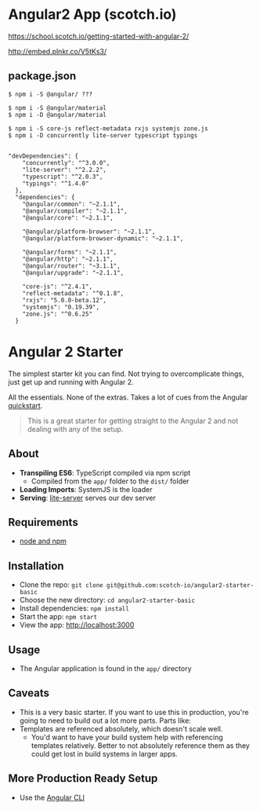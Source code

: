 # Angular2 App (scotch.io)

https://school.scotch.io/getting-started-with-angular-2/

http://embed.plnkr.co/V5tKs3/


## package.json
```code
$ npm i -S @angular/ ???

$ npm i -S @angular/material
$ npm i -D @angular/material

$ npm i -S core-js reflect-metadata rxjs systemjs zone.js
$ npm i -D concurrently lite-server typescript typings


"devDependencies": {
    "concurrently": "^3.0.0",
    "lite-server": "^2.2.2",
    "typescript": "^2.0.3",
    "typings": "^1.4.0"
  },
  "dependencies": {
    "@angular/common": "~2.1.1",
    "@angular/compiler": "~2.1.1",
    "@angular/core": "~2.1.1",
    
    "@angular/platform-browser": "~2.1.1",
    "@angular/platform-browser-dynamic": "~2.1.1",

    "@angular/forms": "~2.1.1",
    "@angular/http": "~2.1.1",
    "@angular/router": "~3.1.1",
    "@angular/upgrade": "~2.1.1",

    "core-js": "^2.4.1",
    "reflect-metadata": "^0.1.8",
    "rxjs": "5.0.0-beta.12",
    "systemjs": "0.19.39",
    "zone.js": "^0.6.25"
  }

``` 














# Angular 2 Starter

The simplest starter kit you can find. Not trying to overcomplicate things, just get up and running with Angular 2. 

All the essentials. None of the extras. Takes a lot of cues from the Angular [quickstart](https://angular.io/docs/ts/latest/quickstart.html).

> This is a great starter for getting straight to the Angular 2 and not dealing with any of the setup.

## About

- **Transpiling ES6**: TypeScript compiled via npm script
    + Compiled from the `app/` folder to the `dist/` folder
- **Loading Imports**: SystemJS is the loader 
- **Serving**: [lite-server](https://github.com/johnpapa/lite-server) serves our dev server

## Requirements

- [node and npm](https://nodejs.org)

## Installation

- Clone the repo: `git clone git@github.com:scotch-io/angular2-starter-basic`
- Choose the new directory: `cd angular2-starter-basic`
- Install dependencies: `npm install`
- Start the app: `npm start`
- View the app: <http://localhost:3000>

## Usage

- The Angular application is found in the `app/` directory

## Caveats

- This is a very basic starter. If you want to use this in production, you're going to need to build out a lot more parts. Parts like:
- Templates are referenced absolutely, which doesn't scale well.
    + You'd want to have your build system help with referencing templates relatively. Better to not absolutely reference them as they could get lost in build systems in larger apps.

## More Production Ready Setup

- Use the [Angular CLI](https://cli.angular.io/)










